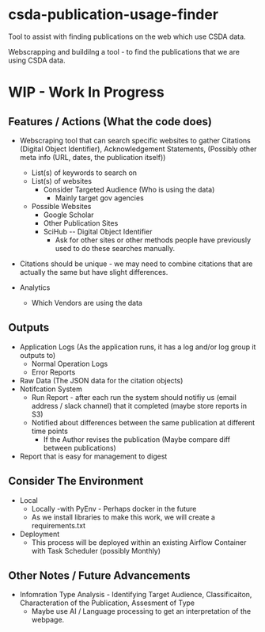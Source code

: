 # csda-publication-usage-finder
Tool to assist with finding publications on the web which use CSDA data.

Webscrapping and buildilng a tool - to find the publications that we are using CSDA data.


# WIP - Work In Progress

## Features / Actions (What the code does)
- Webscraping tool that can search specific websites to gather Citations (Digital Object Identifier), Acknowledgement Statements, (Possibly other meta info (URL, dates, the publication itself))
  - List(s) of keywords to search on
  - List(s) of websites 
    - Consider Targeted Audience (Who is using the data)
      - Mainly target gov agencies
  - Possible Websites
    - Google Scholar
    - Other Publication Sites
    - SciHub -- Digital Object Identifier
      - Ask for other sites or other methods people have previously used to do these searches manually.

- Citations should be unique - we may need to combine citations that are actually the same but have slight differences.		
- Analytics
  - Which Vendors are using the data
		

## Outputs
- Application Logs (As the application runs, it has a log and/or log group it outputs to)
  - Normal Operation Logs
  - Error Reports
- Raw Data (The JSON data for the citation objects)
- Notifcation System
  - Run Report - after each run the system should notifiy us (email address / slack channel) that it completed (maybe store reports in S3)
  - Notified about differences between the same publication at different time points
    - If the Author revises the publication (Maybe compare diff between publications)
- Report that is easy for management to digest


## Consider The Environment
- Local
  - Locally -with PyEnv - Perhaps docker in the future
  - As we install libraries to make this work, we will create a requirements.txt
- Deployment
  - This process will be deployed within an existing Airflow Container with Task Scheduler (possibly Monthly)

## Other Notes / Future Advancements
- Infomration Type Analysis - Identifying Target Audience, Classificaiton, Characteration of the Publication, Assesment of Type
  - Maybe use AI / Language processing to get an interpretation of the webpage.





